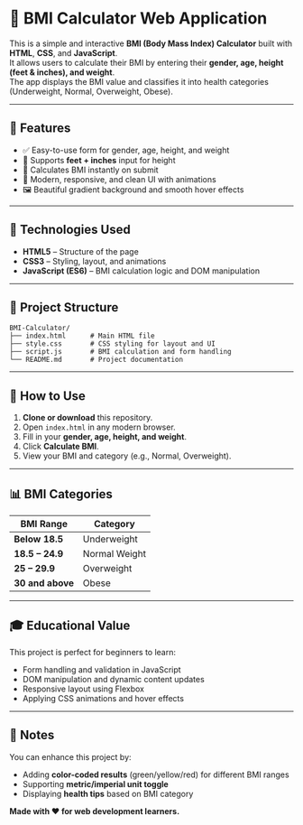 # 🧮 BMI Calculator Web Application

This is a simple and interactive **BMI (Body Mass Index) Calculator** built with **HTML**, **CSS**, and **JavaScript**.  
It allows users to calculate their BMI by entering their **gender, age, height (feet & inches), and weight**.  
The app displays the BMI value and classifies it into health categories (Underweight, Normal, Overweight, Obese).

---

## 🚀 Features

- ✅ Easy-to-use form for gender, age, height, and weight  
- 📏 Supports **feet + inches** input for height  
- 🧮 Calculates BMI instantly on submit  
- 🎨 Modern, responsive, and clean UI with animations  
- 🖼️ Beautiful gradient background and smooth hover effects  

---

## 🧰 Technologies Used

- **HTML5** – Structure of the page  
- **CSS3** – Styling, layout, and animations  
- **JavaScript (ES6)** – BMI calculation logic and DOM manipulation  

---

## 📂 Project Structure
```
BMI-Calculator/
├── index.html      # Main HTML file
├── style.css       # CSS styling for layout and UI
├── script.js       # BMI calculation and form handling
└── README.md       # Project documentation
```

---

## 🔧 How to Use

1. **Clone or download** this repository.  
2. Open `index.html` in any modern browser.  
3. Fill in your **gender, age, height, and weight**.  
4. Click **Calculate BMI**.  
5. View your BMI and category (e.g., Normal, Overweight).

---

## 📊 BMI Categories

| BMI Range        | Category       |
|------------------|---------------|
| **Below 18.5**   | Underweight   |
| **18.5 – 24.9**  | Normal Weight |
| **25 – 29.9**    | Overweight    |
| **30 and above** | Obese         |

---

## 🎓 Educational Value

This project is perfect for beginners to learn:  
- Form handling and validation in JavaScript  
- DOM manipulation and dynamic content updates  
- Responsive layout using Flexbox  
- Applying CSS animations and hover effects  

---

## 🙌 Notes

You can enhance this project by:  
- Adding **color-coded results** (green/yellow/red) for different BMI ranges  
- Supporting **metric/imperial unit toggle**  
- Displaying **health tips** based on BMI category  

**Made with ❤️ for web development learners.**